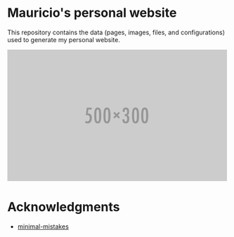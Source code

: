 # Mauricio's personal website
This repository contains the data (pages, images, files, and configurations) used to generate my personal website.

![imageexamples](/assets/images/500x300.png)

# Acknowledgments

- [minimal-mistakes](https://mademistakes.com/work/jekyll-themes/minimal-mistakes/)
